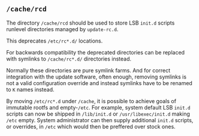 ## `/cache/rcd`

The directory `/cache/rcd` should be used to store LSB `init.d`
scripts runlevel directories managed by `update-rc.d`.

This deprecates `/etc/rc*.d/` locations.

For backwards compatibility the deprecated directories can be replaced
with symlinks to `/cache/rc*.d/` directories instead.

Normally these directories are pure symlink farms. And for correct
integration with the update software, often enough, removing symlinks
is not a valid configuration override and instead symlinks have to be
renamed to `K` names instead.

By moving `/etc/rc*.d` under `/cache`, it is possible to achieve goals
of immutable rootfs and empty-`/etc`. For example, system default LSB
`init.d` scripts can now be shipped in `/lib/init.d` or
`/usr/libexec/init.d` making `/etc` empty. System administrator can
then supply additional `init.d` scripts, or overrides, in `/etc` which
would then be preffered over stock ones.
